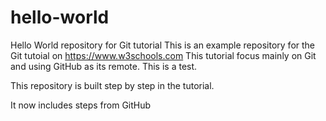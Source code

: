 # hello-world
Hello World repository for Git tutorial
This is an example repository for the Git tutoial on https://www.w3schools.com
This tutorial focus mainly on Git and using GitHub as its remote. This is a test.

This repository is built step by step in the tutorial.

It now includes steps from GitHub
